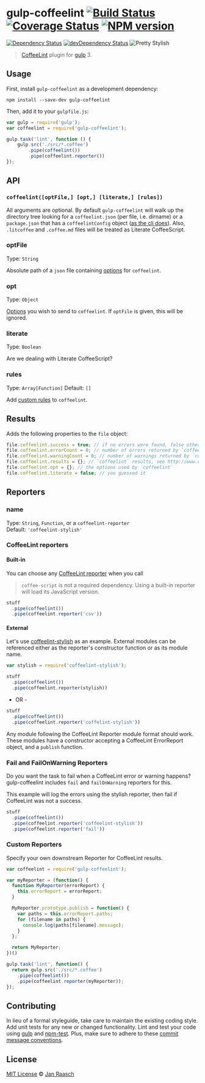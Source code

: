 # gulp-coffeelint [![Build Status][travis-image]][travis-url] [![Coverage Status][coveralls-image]][coveralls-url] [![NPM version][npm-image]][npm-url]
[![Dependency Status][depstat-image]][depstat-url] [![devDependency Status][devdepstat-image]][devdepstat-url] ![Pretty Stylish](http://img.shields.io/badge/pretty-stylish-ff69b4.svg)

> [CoffeeLint](http://www.coffeelint.org/) plugin for [gulp][gulp] 3.

## Usage

First, install `gulp-coffeelint` as a development dependency:

```shell
npm install --save-dev gulp-coffeelint
```

Then, add it to your `gulpfile.js`:

```javascript
var gulp = require('gulp');
var coffeelint = require('gulp-coffeelint');

gulp.task('lint', function () {
    gulp.src('./src/*.coffee')
        .pipe(coffeelint())
        .pipe(coffeelint.reporter())
});
```

## API

### `coffeelint([optFile,] [opt,] [literate,] [rules])`
All arguments are optional. By default `gulp-coffeelint` will walk up the directory tree looking for a `coffeelint.json` (per file, i.e. dirname) or a `package.json` that has a `coffeelintConfig` object ([as the cli does](http://www.coffeelint.org/#usage)). Also, `.litcoffee` and `.coffee.md` files will be treated as Literate CoffeeScript.

### optFile
Type: `String`

Absolute path of a `json` file containing [options][coffeelint-options] for `coffeelint`.

### opt
Type: `Object`

[Options][coffeelint-options] you wish to send to `coffeelint`. If `optFile` is given, this will be ignored.

### literate
Type: `Boolean`

Are we dealing with Literate CoffeeScript?

### rules
Type: `Array[Function]`
Default: `[]`

Add [custom rules](http://www.coffeelint.org/#api) to `coffeelint`.

## Results

Adds the following properties to the `file` object:
```javascript
file.coffeelint.success = true; // if no errors were found, false otherwise
file.coffeelint.errorCount = 0; // number of errors returned by `coffeelint`
file.coffeelint.warningCount = 0; // number of warnings returned by `coffeelint`
file.coffeelint.results = {}; // `coffeelint` results, see http://www.coffeelint.org/#api
file.coffeelint.opt = {}; // the options used by `coffeelint`
file.coffeelint.literate = false; // you guessed it
```

## Reporters

### name
Type: `String`, `Function`, or a `coffeelint-reporter`  
Default: `'coffeelint-stylish'`

### CoffeeLint reporters

#### Built-in

You can choose any [CoffeeLint reporter](https://github.com/clutchski/coffeelint/tree/master/src/reporters)
when you call

> `coffee-script` is not a required dependency. Using a built-in
> reporter will load its JavaScript version.

```js
stuff
  .pipe(coffeelint())
  .pipe(coffeelint.reporter('csv'))
```

#### External

Let's use [coffeelint-stylish](https://github.com/janraasch/coffeelint-stylish) as an example. External modules can be referenced either as
the reporter's constructor function or as its module name.

```js
var stylish = require('coffeelint-stylish');

stuff
  .pipe(coffeelint())
  .pipe(coffeelint.reporter(stylish))
```

- OR -

```js
stuff
  .pipe(coffeelint())
  .pipe(coffeelint.reporter('coffelint-stylish'))
```

Any module following the CoffeeLint Reporter module format should work.
These modules have a constructor accepting a CoffeeLint ErrorReport
object, and a `publish` function.

### Fail and FailOnWarning Reporters

Do you want the task to fail when a CoffeeLint error or warning happens? gulp-coffeelint includes `fail` and `failOnWarning` reporters for this.

This example will log the errors using the stylish reporter, then fail if CoffeeLint was not a success.

```js
stuff
  .pipe(coffeelint())
  .pipe(coffeelint.reporter('coffeelint-stylish'))
  .pipe(coffeelint.reporter('fail'))
```

### Custom Reporters

Specify your own downstream Reporter for CoffeeLint results.

```js
var coffeelint = require('gulp-coffeelint');

var myReporter = (function() {
  function MyReporter(errorReport) {
    this.errorReport = errorReport;
  }

  MyReporter.prototype.publish = function() {
    var paths = this.errorReport.paths;
    for (filename in paths) {
      console.log(paths[filename].message);
    }
  };

  return MyReporter;
})()

gulp.task('lint', function() {
  return gulp.src('./src/*.coffee')
    .pipe(coffeelint())
    .pipe(coffeelint.reporter(myReporter));
});
```


## Contributing
In lieu of a formal styleguide, take care to maintain the existing coding style. Add unit tests for any new or changed functionality. Lint and test your code using [gulp][gulp] and [npm-test](https://npmjs.org/doc/test.html). Plus, make sure to adhere to these [commit message conventions](https://docs.google.com/document/d/1QrDFcIiPjSLDn3EL15IJygNPiHORgU1_OOAqWjiDU5Y/edit#heading=h.uyo6cb12dt6w).

## License

[MIT License](http://en.wikipedia.org/wiki/MIT_License) © [Jan Raasch](http://janraasch.com)

[gulp]: http://gulpjs.com/
[coffeelint-options]: http://www.coffeelint.org/#options

[npm-url]: https://npmjs.org/package/gulp-coffeelint
[npm-image]: http://img.shields.io/npm/v/gulp-coffeelint.svg

[travis-url]: http://travis-ci.org/janraasch/gulp-coffeelint
[travis-image]: https://travis-ci.org/janraasch/gulp-coffeelint.svg?branch=master

[coveralls-url]: https://coveralls.io/r/janraasch/gulp-coffeelint
[coveralls-image]: https://img.shields.io/coveralls/janraasch/gulp-coffeelint.svg

[depstat-url]: https://david-dm.org/janraasch/gulp-coffeelint
[depstat-image]: https://david-dm.org/janraasch/gulp-coffeelint.svg

[devdepstat-url]: https://david-dm.org/janraasch/gulp-coffeelint#info=devDependencies
[devdepstat-image]: https://david-dm.org/janraasch/gulp-coffeelint/dev-status.svg
